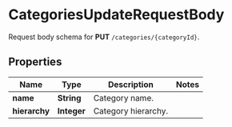 

# CategoriesUpdateRequestBody

Request body schema for **PUT** `/categories/{categoryId}`.

## Properties

| Name | Type | Description | Notes |
|------------ | ------------- | ------------- | -------------|
|**name** | **String** | Category name. |  |
|**hierarchy** | **Integer** | Category hierarchy. |  |



